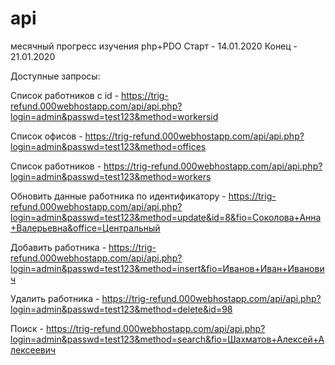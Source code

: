 # api

месячный прогресс изучения php+PDO
Старт - 14.01.2020
Конец - 21.01.2020


Доступные запросы: 


Список работников с id - https://trig-refund.000webhostapp.com/api/api.php?login=admin&passwd=test123&method=workersid 

Список офисов - https://trig-refund.000webhostapp.com/api/api.php?login=admin&passwd=test123&method=offices 

Список работников - https://trig-refund.000webhostapp.com/api/api.php?login=admin&passwd=test123&method=workers 

Обновить данные работника по идентификатору - https://trig-refund.000webhostapp.com/api/api.php?login=admin&passwd=test123&method=update&id=8&fio=Соколова+Анна+Валерьевна&office=Центральный 

Добавить работника - https://trig-refund.000webhostapp.com/api/api.php?login=admin&passwd=test123&method=insert&fio=Иванов+Иван+Иванович 

Удалить работника - https://trig-refund.000webhostapp.com/api/api.php?login=admin&passwd=test123&method=delete&id=98 

Поиск - https://trig-refund.000webhostapp.com/api/api.php?login=admin&passwd=test123&method=search&fio=Шахматов+Алексей+Алексеевич

